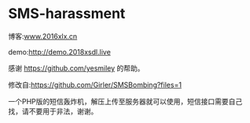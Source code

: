 # SMS-harassment
博客:www.2016xlx.cn

demo:http://demo.2018xsdl.live

感谢
https://github.com/yesmiley
的帮助。

修改自:https://github.com/Girler/SMSBombing?files=1

一个PHP版的短信轰炸机，解压上传至服务器就可以使用，短信接口需要自己找，请不要用于非法，谢谢。
